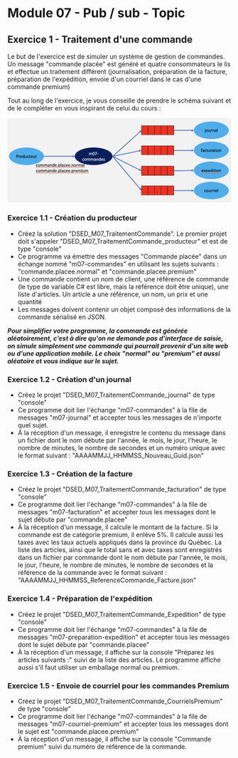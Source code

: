 # Module 07 - Pub / sub - Topic

## Exercice 1 - Traitement d'une commande

Le but de l'exercice est de simuler un système de gestion de commandes. Un message "commande placée" est généré et quatre consommateurs le lis et effectue un traitement différent (journalisation, préparation de la facture, préparation de l'expédition, envoie d'un courriel dans le cas d'une commande premium)

Tout au long de l'exercice, je vous conseille de prendre le schéma suivant et de le compléter en vous inspirant de celui du cours :

![Schéma à compléter](img/exercice1_acompleter.png)

### Exercice 1.1 - Création du producteur

- Créez la solution "DSED_M07_TraitementCommande". Le premier projet doit s'appeler "DSED_M07_TraitementCommande_producteur" et est de type "console"
- Ce programme va émettre des messages "Commande placée" dans un échange nommé "m07-commandes" en utilisant les sujets suivants : "commande.placee.normal" et "commande.placee.premium"
- Une commande contient un nom de client, une référence de commande (le type de variable C# est libre, mais la référence doit être unique), une liste d'articles. Un article a une référence, un nom, un prix et une quantité
- Les messages doivent contenir un objet composé des informations de la commande sérialisé en JSON.

***Pour simplifier votre programme, la commande est générée aléatoirement, c'est à dire qu'on ne demande pas d'interface de saisie, on simule simplement une commande qui pourrait provenir d'un site web ou d'une application mobile. Le choix "normal" ou "premium" et aussi aléatoire et vous indique sur le sujet.***

### Exercice 1.2 - Création d'un journal

- Créez le projet "DSED_M07_TraitementCommande_journal" de type "console"
- Ce programme doit lier l'échange "m07-commandes" à la file de messages "m07-journal" et accepter tous les messages de n'importe quel sujet.
- À la réception d'un message, il enregistre le contenu du message dans un fichier dont le nom débute par l'année, le mois, le jour, l'heure, le nombre de minutes, le nombre de secondes et un numéro unique avec le format suivant : "AAAAMMJJ_HHMMSS_Nouveau_Guid.json"

### Exercice 1.3 - Création de la facture

- Créez le projet "DSED_M07_TraitementCommande_facturation" de type "console"
- Ce programme doit lier l'échange "m07-commandes" à la file de messages "m07-facturation" et accepter tous les messages dont le sujet débute par "commande.placee"
- À la réception d'un message, il calcule le montant de la facture. Si la commande est de catégorie premium, il enlève 5%. Il calcule aussi les taxes avec les taux actuels appliqués dans la province du Québec. La liste des articles, ainsi que le total sans et avec taxes sont enregistrés dans un fichier par commande dont le nom débute par l'année, le mois, le jour, l'heure, le nombre de minutes, le nombre de secondes et la référence de la commande avec le format suivant : "AAAAMMJJ_HHMMSS_ReferenceCommande_Facture.json"

### Exercice 1.4 - Préparation de l'expédition

- Créez le projet "DSED_M07_TraitementCommande_Expedition" de type "console"
- Ce programme doit lier l'échange "m07-commandes" à la file de messages "m07-preparation-expedition" et accepter tous les messages dont le sujet débute par "commande.placee"
- À la réception d'un message, il affiche sur la console "Préparez les articles suivants :" suivi de la liste des articles. Le programme affiche aussi s'il faut utiliser un emballage normal ou premium.

### Exercice 1.5 - Envoie de courriel pour les commandes Premium

- Créez le projet "DSED_M07_TraitementCommande_CourrielsPremium" de type "console"
- Ce programme doit lier l'échange "m07-commandes" à la file de messages "m07-courriel-premium" et accepter tous les messages dont le sujet est  "commande.placee.premium"
- À la réception d'un message, il affiche sur la console "Commande premium" suivi du numéro de référence de la commande.
